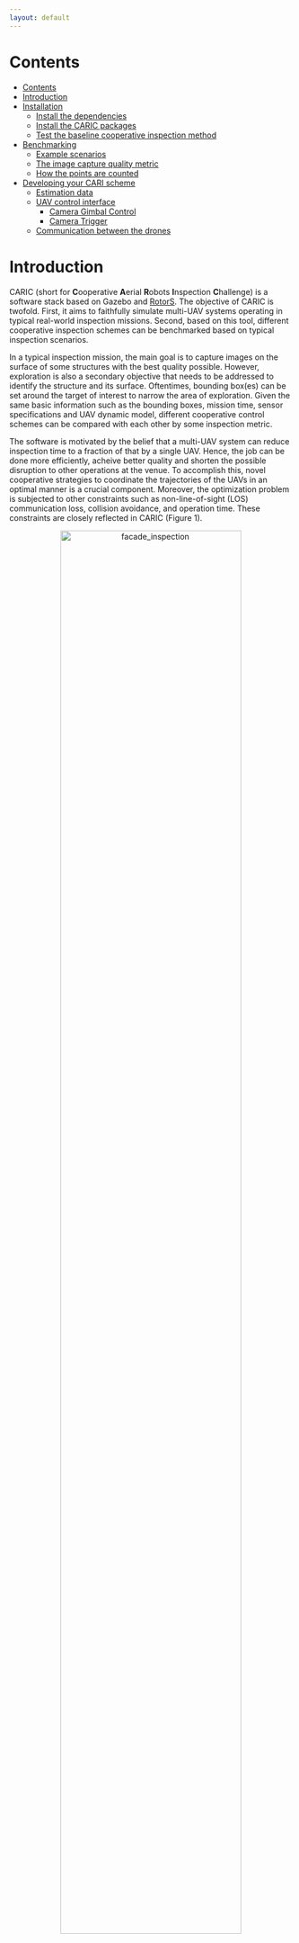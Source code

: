 ```yaml
---
layout: default
---
```



# Contents

- [Contents](#contents)
- [Introduction](#introduction)
- [Installation](#installation)
  - [Install the dependencies](#install-the-dependencies)
  - [Install the CARIC packages](#install-the-caric-packages)
  - [Test the baseline cooperative inspection method](#test-the-baseline-cooperative-inspection-method)
- [Benchmarking](#benchmarking)
  - [Example scenarios](#example-scenarios)
  - [The image capture quality metric](#the-image-capture-quality-metric)
  - [How the points are counted](#how-the-points-are-counted)
- [Developing your CARI scheme](#developing-your-cari-scheme)
  - [Estimation data](#estimation-data)
  - [UAV control interface](#uav-control-interface)
    - [Camera Gimbal Control](#camera-gimbal-control)
    - [Camera Trigger](#camera-trigger)
  - [Communication between the drones](#communication-between-the-drones)


# Introduction

CARIC (short for **C**ooperative **A**erial **R**obots **I**nspection **C**hallenge) is a software stack based on Gazebo and [RotorS](https://github.com/ethz-asl/rotors_simulator). The objective of CARIC is twofold. First, it aims to faithfully simulate multi-UAV systems operating in typical real-world inspection missions. Second, based on this tool, different cooperative inspection schemes can be benchmarked based on typical inspection scenarios.

In a typical inspection mission, the main goal is to capture images on the surface of some structures with the best quality possible. However, exploration is also a secondary objective that needs to be addressed to identify the structure and its surface. Oftentimes, bounding box(es) can be set around the target of interest to narrow the area of exploration. Given the same basic information such as the bounding boxes, mission time, sensor specifications and UAV dynamic model, different cooperative control schemes can be compared with each other by some inspection metric.

The software is motivated by the belief that a multi-UAV system can reduce inspection time to a fraction of that by a single UAV. Hence, the job can be done more efficiently, acheive better quality and shorten the possible disruption to other operations at the venue.
To accomplish this, novel cooperative strategies to coordinate the trajectories of the UAVs in an optimal manner is a crucial component. Moreover, the optimization problem is subjected to other constraints such as non-line-of-sight (LOS) communication loss, collision avoidance, and operation time. These constraints are closely reflected in CARIC (Figure 1).

<!-- <p align="center"> -->
<div style="text-align:center">
  <img src="docs/mbs_trimmed_spedup.gif" alt="facade_inspection" width="80%"/>
  <figcaption>Figure 1. CARIC software package can simulate UAV dynamics, physical collisions, camera-FOV-based instance detection, and LOS-only communications</figcaption>
</div>
<!-- </p> -->

# Installation

The system is principally developed and tested on the following system configuration:

* NVIDIA GPU-enabled computers (GTX 2080, 3070, 4080)
* Ubuntu 20.04 / 16.04
* ROS Noetic / Melodic
* Gazebo 11
* Python 3.8

The following instructions assume that CARIC is going to be installed on an Ubuntu 20.04 system with ROS Noetic. We will also provide remarks on installing CARIC on Ubuntu 16.04 with ROS Melodic.

## Install the dependencies

First please run the following commands to install some neccessary dependencies:

```bash
# Update the system
sudo apt-get update && sudo apt upgrade ;

# Install some tools and dependencies
sudo apt-get install python3-wstool python3-catkin-tools python3-empy \
                     protobuf-compiler libgoogle-glog-dev \
                     ros-$ROS_DISTRO-control-toolbox \
                     ros-$ROS_DISTRO-octomap-msgs \
                     ros-$ROS_DISTRO-octomap-ros \
                     ros-$ROS_DISTRO-mavros \
                     ros-$ROS_DISTRO-mavros-msgs \
                     ros-$ROS_DISTRO-rviz-visual-tools \
                     ros-$ROS_DISTRO-gazebo-plugins;

# Install gaze 11 (default for Ubuntu 20.04)
sudo apt-get install ros-noetic-gazebo* ;
```
_NOTE_:
* On Ubuntu 16.04, replace `python3` in the package names above with `python`.
* On Ubuntu 16.04, user may need to remove the default Gazebo 9 and install Gazebo 11. Otherwise Gazebo may crash due to conflict between the GPU-based lidar simulator and the raytracing operations in our custom-built `gazebo_ppcom_plugin.cpp`.
* Make sure protobuf version is 3.6.1 by running the following command:
```bash
protoc --version
```
If protoc version is other than 3.6.1, try to remove protoc, and then reinstall with `sudo apt install protobuf-compiler`.
There can be multiple versions of the protobuf installed in the system. You can find the locations of the version used by the command `whereis protoc`.

## Install the CARIC packages
Once the dependencis have been installed, please create a new workspace for CARIC, clone the necessary packages into it, and compile:

```bash
# Create the workspace
mkdir -p ~/ws_caric/src
cd ~/ws_caric/src
wstool init

# Download the packages:

# Manager node for the mission
git clone https://github.com/ntu-aris/caric_mission

# Simulate UAV dynamics and other physical proccesses
git clone https://github.com/ntu-aris/rotors_simulator

# GPU-enabled lidar simulator, modified from: https://github.com/lmark1/velodyne_simulator
git clone https://github.com/ntu-aris/velodyne_simulator

# To generate an trajectory based on fixed setpoints. Only for demo
git clone https://github.com/ntu-aris/traj_gennav

# Converting the trajectory setpoint to rotor speeds
git clone https://github.com/ntu-aris/tcc

# Build the workspace
cd ~/ws_caric/
catkin build
```
The compilation may report errors due to missing depencies or some packages in CARIC are not yet registered to the ros package list. This can be resolved by installing the missing dependencies (via `sudo apt isntall <package>` or `sudo apt install ros-$ROS_DISTRO-<ros_package_name>)`, then/or try `catkin build` again as the compiled packages are added to dependency.

## Test the baseline cooperative inspection method

We propose a cooperative inspection method on top of our simulator in the software stack. Please run it with this command:

```bash
source ~/ws_caric/devel/setup.bash
roscd caric_mission/scripts
bash launch_all.sh
```

# Benchmarking

## Example scenarios
Inspired by our previous projects, we include the following scenarios in the software stack:

* Building inspection
* Aircraft inspection
* Crane inspection

Each scenario has a specialized environment, obstacles, and UAV team configuration setup.

## The image capture quality metric
The metric is based on capture quality of interest points on the object surface, with the line of sight, motion blur, and resolution taken into account.
The final judging criteria is the total number of interest points that have been fully captured and communitated back to the ground station.
For a point to be fully captured, it has to satisfy the following criteria:

### Line of sight and fielf of view 
The interest point has to fall in the field of view of the camera, and the camera has direct line of sight to the interest point (not obstructed by any other objects). The camera horizontal and vertical fields of view are defined by the parameters `HorizFOV` and `VertFOV` in the file `caric_ppcom_network.txt`. Note that the camera orientation can be controlled as described in the section [Camera Gimbal Control](#camera-gimbal-control).

### Motion blur
Motion blur is resulted from moving object during the camera exposure duration defined by the parameter `ExposureTime`. The motion blur metric, defined as the number of pixels that an interest point moves across during the exposure, is computed as: 

$$
\text{horizontal_blur} = \dfrac{|u_1-u_0|}{\text{pixel_width}},\\
u_0 = \text{focal_length}*\dfrac{x_0}{z_0},\\
u_1 = \text{focal_length}*\dfrac{x_1}{z_1},\\
[x_1,y_1,z_1]^\top = [x_0,y_0,z_0]^\top + \mathbf{v}*\text{exposure_time}.
$$

Here, $[x_0,y_0,z_0]^\top$ is the position of the interest point at the time of capture, and $[x_1,y_1,z_1]^\top$ is the updated position considering the velocity of the interest point in the camera frame $\mathbf{v}$ obtained at the time of the capture. The figure below illustrates the horizontal motion blur by showing the horizontal (X-Z) plane of the camera frame.
<!-- <p align="center"> -->
<div style="text-align:center">
  <img src="docs/motionblur1.png" alt="resolution1" width="40%"/>
  <figcaption>Illustration of horizontal resolution computation</figcaption>
</div>
<!-- </p> -->

The vertical blur can be computed similarly by replacing $x_0$ and $x_1$ with $y_0$ and $y_1$ in the above computation of $u_0$ and $u_1$. For an interest point to be considered captured, the movement of the interest point has to be smaller than 1 pixel (so that the image is sharp), i.e.,

$$
\text{horizontal_blur} < 1,\\
\text{vertical_blur} < 1.\\
$$

### Image resolution
The resolution of the image is expressed in mm/pixel, representing the size of the real-world object captured in one pixel of the image. To achieve a satisfactory resolution, the computed horizontal and vertical resolution have to be smaller than a desired mm/pixel value. Given the position of an interest point in the camera frame and its normal (perpendicular to its surface), the horizontal and vertical resolution can be obtained by displacing the interest point by $\pm 0.5$ mm along the line intersecting the interest surface and the horizontal/vertical plane in the camera coordinate system, and then finding the corresponding length of the object in the image. The image below illustrates this process, where the length of the object in the image is expressed as $\left|u_1-u_2\right|$.

<!-- <p align="center"> -->
<div style="text-align:center">
  <img src="docs/resolution1.png" alt="resolution1" width="40%"/>
  <figcaption>Illustration of horizontal resolution computation</figcaption>
</div>
<!-- </p> -->

The horizontal resolution is computed as $\text{horizontal_resolution}=\frac{\text{pixel_width}}{|u_1-u_2|}$. Similarly, $\text{vertical_resolution}=\frac{\text{pixel_width}}{|v_1-v_2|}$, $v_1$ and $v_2$ are the $y$-coordinates of the points in the image plane obtained by displacing the interest point along the line intersecting the interest surface and the vertical plane.
For a point to be considered captured, the resolutions have to satisfy

$$
\text{horizontal_resolution} < \text{desired_mm_per_pixel},\\
\text{vertical_resolution} < \text{desired_mm_per_pixel}.
$$

## How the points are counted
Only interest points that have been reported to GCS will be counted.

# Developing your CARI scheme

## Estimation data

CARIC is intended for investigating cooperative control schemes, hence perception proccesses such as sensor fusion, SLAM, map merging, etc... are assumed available and accurate (for now). Users can obtain the accurate odometry from `/[node_id]/ground_truth/odometry` (inclusing pose, velocity and acceleration), and pointcloud from `/[node_id]/cloud_inW` (`[node_id]` is the name of the robot, for example `firefly1`). These topics should be sufficient for control, mapping, and obstacle avoidance purposes. Moreover, a robot can also receive the neigbours' odometry in `/[node_id]/nbr_odom_cloud`, as well as the neigbours' latest lidar key frame `/[node_id]/nbr_kf_cloud`.However these topics only have the messages from neighours that have LOS to the robot.

## UAV control interface

Whatever control strategy is developed, the control signal should be eventually converted to standard multi-rotor command. Specifically the UAVs are controlled using the standard ROS message `trajectory_msgs/MultiDOFJointTrajectory`. The controller subscribes to the command trajectory topic `/[node_id]/command/trajectory`. Below are sample codes used to publish a trajectory command in `traj_gennav_node.cpp`, given 3d target states in the global(world) frame `target_pos`, `target_vel`, `target_acc` and a target yaw `target_yaw`:

```cpp
trajectory_msgs::MultiDOFJointTrajectory trajset_msg;
trajectory_msgs::MultiDOFJointTrajectoryPoint trajpt_msg;

geometry_msgs::Transform transform_msg;
geometry_msgs::Twist accel_msg, vel_msg;

transform_msg.translation.x = target_pos(0);
transform_msg.translation.y = target_pos(1);
transform_msg.translation.z = target_pos(2);
transform_msg.rotation.x = 0;
transform_msg.rotation.y = 0;
transform_msg.rotation.z = sinf(target_yaw*0.5);
transform_msg.rotation.w = cosf(target_yaw*0.5);

trajpt_msg.transforms.push_back(transform_msg);

vel_msg.linear.x = target_vel(0);
vel_msg.linear.y = target_vel(1);
vel_msg.linear.z = target_vel(2);

accel_msg.linear.x = target_acc(0);
accel_msg.linear.x = target_acc(1);
accel_msg.linear.x = target_acc(2);

trajpt_msg.velocities.push_back(vel_msg);
trajpt_msg.accelerations.push_back(accel_msg);
trajset_msg.points.push_back(trajpt_msg);

trajset_msg.header.stamp = ros::Time::now();
trajectory_pub.publish(trajset_msg); //trajectory_pub has to be defined as a ros::Publisher
```
There are multiple ways you can control the robots:

`Full-state control`: consider you have computed the future trajectory of a robot with timestamped target position, velocity, acceleration and yaw. You may publish the target states at the desired timestamp using the above example code.

`Position-based control`: you may also send non-zero target positions and yaw with zero velocity and acceleration, the robot will reach the target and hover there. Note that if the target position is far from the robot's target position, aggresive movement of the robot is expected.

`Velocity/acceleration-based control`: when setting target positions to zeros and setting non-zero velocities or accelerations, the robot will try to move with the desired velocity/acceleration. The actual velocity/acceleration may not follow the desired states exactly due to the realistic low level controller. Hence, the users are suggested to take into account the state feedback when generating the control inputs.
### Camera Gimbal Control
The camera is assummed to be installed on a camera stabilizer (gimbal) located at [`CamPositionX`, `CamPositionY`, `CamPositionZ`] in the body frame of the drone. To be realistic, we allow the users to control the gimbal pitch and yaw angle while keeping the gimbal roll at zero. The gimbal control interface is the topic `/[node_id]/command/gimbal` of type `geometry_msgs/Twist`. An example is shown below:
```cpp
  geometry_msgs::Twist gimbal_msg;
  gimbal_msg.linear.x = -1.0; //setting linear.x to -1.0 enables velocity control mode.
  gimbal_msg.linear.y = 0.0;  //if linear.x set to 1.0, linear,y and linear.z are the 
  gimbal_msg.linear.z = 0.0;  //target pitch and yaw angle, respectively.
  gimbal_msg.angular.x = 0.0; 
  gimbal_msg.angular.y = target_pitch_rate; //in velocity control mode, this is the target pitch velocity
  gimbal_msg.angular.z = target_yaw_rate; //in velocity control mode, this is the target yaw velocity
  gimbal_cmd_pub_.publish(gimbal_msg);
```
As explained in the comments in the sample code, the interface allows angle-based or rate-based control. When `gimbal_msg.linear.x` is set to 1.0, the fields `gimbal_msg.linear.y` and `gimbal_msg.linear.z` indicates the command pitch and yaw angle, respectively. The pitch and yaw angles are controlled independently: given a target pitch/yaw angle, the gimbal will move with the maximum pitch/yaw rate defined by the parameter `gimbal_rate_max` until reaching the target. In velocity control mode, the gimbal pitch/yaw rates can be set to any value in the range [-`gimbal_rate_max`,+`gimbal_rate_max`]. The gimbal pitch and yaw only operate in the ranges [-`gimbal_pitch_max`,+`gimbal_pitch_max`] and [-`gimbal_yaw_max`,+`gimbal_yaw_max`], respectively.

Here, the gimbal roll, pitch and yaw angles are defined as the euler angles (Z-Y-X rotation sequence) describing the gimbal orientation with respect to a virtual frame, whose X-axis is always parallel to the X-axis of the drone body frame, and X-Y plane is always parallel to the X-Y plane in the world frame (due to roll being stabilized). If we define the camera frame with its X-axis perpendicular to the image plane, and Z-axis pointing upward in the image plane, then, the euler angle of the camera with respect to the world frame can be obtained as
```cpp
  camera_Yaw_in_world_frame = drone_yaw_in_world_frame + gimbal_yaw;
  camera_Pitch_in_world_frame = gimbal_pitch;
  camera_roll_in_world_frame = 0.0;
```

The gimbal euler angle and angular rates are published through the topic `/[node_id]/gimbal` of type `geometry_msgs/TwistStamped`. The fields `twist.linear` indicates the euler angle while the fields `twist.angular` indicates the angular rates (a bit of deviation from the original meaning of the message type).

### Camera Trigger
Two camera trigger modes are allowed. If the parameter `manual_trigger` is set to false, the robot will automatically trigger camera capture at a fixed time interval defined by the parameter `TriggerInterval`. If the parameter `manual_trigger` is set to true, the user may send camera trigger command by publishing to a topic `/[node_id]/command/camera_trigger` of type `rotors_comm/BoolStamped`:

```cpp
rotors_comm::BoolStamped msg;
msg.header.stamp = ros::Time::now();
msg.data = true;
trigger_pub.publish(msg);  //trigger_pub has to be defined as a ros::Publisher
```
Note that in manual trigger mode, the time stamps of two consecutive trigger commands should still be separated by an interval larger than the parameter `TriggerInterval`, otherwise, the second trigger command will be ignored. The benefit of using manual trigger is that the users may send the trigger command at the exact time that results in the best capture quality.

## Communication between the drones

Each robot is given a unique ID in a so-called ppcom network, for e.g. gcs, firefly1, firely2. These IDs can be specified in the [description file](https://github.com/ntu-aris/rotors_simulator/blob/a976102c9465bd2a04afcabb18014f5c019b3f4f/rotors_description/ppcom_network/caric_ppcom_network.txt).

In real-world conditions, communications between the nodes can be interrupted by obstacles that block the LOS between them. To subject a topic to this effect, users can do the following:
* Launch the node `ppcom_router` under `caric_mission`:
```bash
rosrun caric_mission ppcom_router.py # This can also be called in a launch file
```
* Advertise the topic as normal, for e.g. (example is in python but the equivalent can be done in C++):
```bash
msg_pub = rospy.Publisher('/ping_message', std_msgs.msg.String, queue_size=1)
```
* Call the service `/create_ppcom_topic`, specifying the source node ID, the target nodes' IDs, the topic, the package, and the message definition in that package:
```bash
# Create a service proxy
create_ppcom_topic = rospy.ServiceProxy('create_ppcom_topic', CreatePPComTopic)
# Register the topic with ppcom router
response = create_ppcom_topic('firefly1', ['all'], '/ping_message', 'std_msgs', 'String') # 'all' means all ppcom nodes can receive message from this topic.
print(f"Response {response}") # Error will be appended to the response.
```
* For each target specified, a new topic with the original name appended with the target node ID will be created. Target nodes can subscribe to this topic and it will only receive the data from the source node when there is LOS. For example the node `firefly2` can subscribe to `/ping_message/firefly2` whoses message are relayed from `/ping_message`.

* Multiple nodes can advertise the same topic. Messages published to the shared topic will only be relayed to the intended targets as specified in the service call by the source node.

* To better understand the LOS-only communication feature, you can launch the simulation by `run_mbs.launch`, then launch the scripts `ppcom_router.py`, `ppcom_firefly1_talker.py`, `ppcom_firefly2_talker.py`, `ppcom_firefly3_talker.py` in different terminals. Hence you can observe the messages sent and received by each node via the `ppcom_router` like in the following video. Notice how the messages are dropped when the corresponding entry in the LOS matrix turns to 0 (the `firefly1 --> firefly3` LOS status is indicated by the entry at 2nd row, 4th column).

<div align="center">
  <iframe width="800" height="450" src="https://www.youtube.com/embed/_DtOr0rsJMQ"
          title="YouTube video player" frameborder="0"
          allow="accelerometer; autoplay; clipboard-write; encrypted-media; gyroscope; picture-in-picture; web-share"
          allowfullscreen></iframe>
</div>

